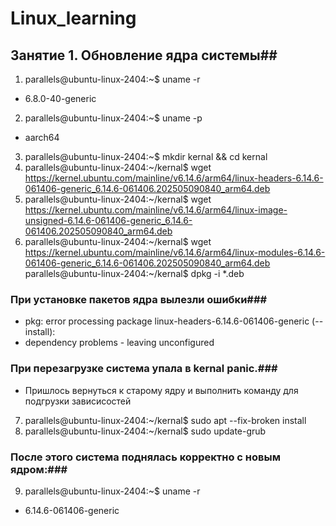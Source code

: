 # Linux_learning
## Занятие 1. Обновление ядра системы##
1. parallels@ubuntu-linux-2404:~$ uname -r
- 6.8.0-40-generic
2. parallels@ubuntu-linux-2404:~$ uname -p
- aarch64
3. parallels@ubuntu-linux-2404:~$ mkdir kernal && cd kernal
4. parallels@ubuntu-linux-2404:~/kernal$ wget https://kernel.ubuntu.com/mainline/v6.14.6/arm64/linux-headers-6.14.6-061406-generic_6.14.6-061406.202505090840_arm64.deb
5. parallels@ubuntu-linux-2404:~/kernal$ wget https://kernel.ubuntu.com/mainline/v6.14.6/arm64/linux-image-unsigned-6.14.6-061406-generic_6.14.6-061406.202505090840_arm64.deb
6. parallels@ubuntu-linux-2404:~/kernal$ wget https://kernel.ubuntu.com/mainline/v6.14.6/arm64/linux-modules-6.14.6-061406-generic_6.14.6-061406.202505090840_arm64.deb
parallels@ubuntu-linux-2404:~/kernal$ dpkg -i *.deb
### При установке пакетов ядра вылезли ошибки###
- pkg: error processing package linux-headers-6.14.6-061406-generic (--install):
- dependency problems - leaving unconfigured
### При перезагрузке система упала в kernal panic.###
- Пришлось вернуться к старому ядру и выполнить команду для подгрузки зависисостей
7. parallels@ubuntu-linux-2404:~/kernal$ sudo apt --fix-broken install
8. parallels@ubuntu-linux-2404:~/kernal$ sudo update-grub
### После этого система поднялась корректно с новым ядром:###
9. parallels@ubuntu-linux-2404:~$ uname -r
- 6.14.6-061406-generic

